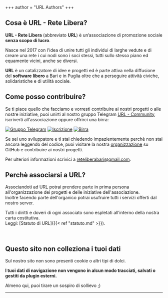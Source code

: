 +++
author = "URL Authors"
+++

## Cosa è URL - Rete Libera?

**URL - Rete Libera** (abbreviato **URL**) è un’associazione di promozione sociale **senza scopo di lucro**.

Nasce nel 2017 con l'idea di unire tutti gli individui di larghe vedute e di creare una rete i cui nodi sono i soci stessi, tutti sullo stesso piano ed equamente vicini, anche se diversi.

**URL** è un catalizzatore di idee e progetti ed è parte attiva nella diffusione del **software libero** a Bari e in Puglia oltre che a perseguire attività civiche, solidaristiche e di utilità sociale.

## Come posso contribuire?
Se ti piace quello che facciamo e vorresti contribuire ai nostri progetti o alle nostre iniziative, 
puoi unirti al nostro gruppo Telegram [URL - Community](https://t.me/hackerbari), iscriverti all'associazione oppure offrirci una birra:

[![Gruppo Telegram](https://img.shields.io/badge/Telegram-URL%20--%20Community-blue)](https://t.me/hackerbari)
[![Iscrizione](https://img.shields.io/badge/-Iscriviti-green)]()
[![Birra](https://img.shields.io/badge/-Offrici%20un%20peroncino-yellow)]()

Se sei uno sviluppatore e ti stai chiedendo impazientemente perchè non stai ancora leggendo del codice, puoi visitare la nostra [organizzazione](https://github.com/URL-Rete-Libera) su GitHub e contribuire ai nostri progetti.

Per ulteriori informazioni scrivici a [reteliberabari@gmail.com](mailto:reteliberabari@gmail.com).

## Perchè associarsi a URL?
Associandoti ad URL potrai prendere parte in prima persona all'organizzazione dei progetti e delle iniziative dell'associazione.\
Inoltre facendo parte dell'organico potrai usufruire tutti i servizi offerti dal nostro server.

Tutti i diritti e doveri di ogni associato sono espletati all’interno della nostra carta costitutiva.\
Leggi: [Statuto di URL]({{< ref "statuto.md" >}}).

&nbsp;

## Questo sito non colleziona i tuoi dati
Sul nostro sito non sono presenti cookie o altri tipi di dolci.

**I tuoi dati di navigazione non vengono in alcun modo tracciati, salvati o gestiti da plugin esterni.**

Almeno qui, puoi tirare un sospiro di sollievo ;)

---
